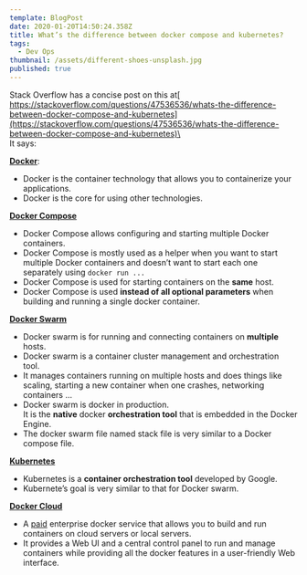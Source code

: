 ```yaml
---
template: BlogPost
date: 2020-01-20T14:50:24.358Z
title: What’s the difference between docker compose and kubernetes?
tags:
  - Dev Ops
thumbnail: /assets/different-shoes-unsplash.jpg
published: true
---
```


Stack Overflow has a concise post on this at[ https://stackoverflow.com/questions/47536536/whats-the-difference-between-docker-compose-and-kubernetes](https://stackoverflow.com/questions/47536536/whats-the-difference-between-docker-compose-and-kubernetes)\
\
It says:

**[Docker](https://www.docker.com/)**:

- Docker is the container technology that allows you to containerize your applications.
- Docker is the core for using other technologies.

**[Docker Compose](https://docs.docker.com/compose/)**

- Docker Compose allows configuring and starting multiple Docker containers.
- Docker Compose is mostly used as a helper when you want to start multiple Docker containers and doesn’t want to start each one separately using `docker run ...`
- Docker Compose is used for starting containers on the **same** host.
- Docker Compose is used **instead of all optional parameters** when building and running a single docker container.

**[Docker Swarm](https://docs.docker.com/engine/swarm/)**

- Docker swarm is for running and connecting containers on **multiple** hosts.
- Docker swarm is a container cluster management and orchestration tool.
- It manages containers running on multiple hosts and does things like scaling, starting a new container when one crashes, networking containers …
- Docker swarm is docker in production.\
  It is the **native** docker **orchestration tool** that is embedded in the Docker Engine.
- The docker swarm file named stack file is very similar to a Docker compose file.

**[Kubernetes](https://kubernetes.io/)**

- Kubernetes is a **container orchestration tool** developed by Google.
- Kubernete’s goal is very similar to that for Docker swarm.

**[Docker Cloud](https://cloud.docker.com/)**

- A [paid](https://cloud.docker.com/pricing/) enterprise docker service that allows you to build and run containers on cloud servers or local servers.
- It provides a Web UI and a central control panel to run and manage containers while providing all the docker features in a user-friendly Web interface.
